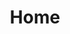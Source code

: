 ---
title: Home
slug: home
pageSettings:
  language: pt-BR
  link_pt_br: /home
  link_en: /home-en
  link_es: /home-es
  direction: left
  seoTitle: ''
  seoDescription: ''
  animations: enable_all
pageTheme:
  primaryColor: '#000009'
  secondaryColor: '#ffffffff'
  highlightColor: '#4c4c4cff'
  auxiliaryColor: '#0f7c77ff'
  displayFont: ''
  textFont: ''
  spacingPatterns:
    - name: Teste
      mobile: '10'
      tablet: '11'
      desktop: '12'
mapbox:
  columnAlign: left
  floatingText: false
  style: mapbox://styles/comborari/ckr4wi3k80fpl17qo34th6kk2
  center:
    lng: -54.875
    lat: -2.53
  zoom: 1.1
  bearing: 0
  pitch: 0
  layers: []
  token: pk.eyJ1IjoiY29tYm9yYXJpIiwiYSI6ImNrcjR3OWczMjBhaWEyeHIyaWhwMnUzNHcifQ.Yv7o7kj1ImyC9Rn-egF0TQ
  views:
    - id: view_0
      center:
        lng: -58.911
        lat: -6.315
      duration: 4500
      zoom: 4
      bearing: 0
      pitch: 0
      mobile:
        zoom: 3.5
      captions:
        title: false
        notes: false
        items:
          - icon: circle
            colorIcon: '#d37c17ff'
            typeIcon: outlined
            iconFill: true
            text: archaeologic sites
      layers:
        - amazonialegal
  mapView: ''
components:
  - type: Group
    shortTitle: group_1
    longTitle: group_1
    description: ''
    showInMenu: false
    animations: true
    id: group_1
    layout: default
    txtColor: Secondary
    customTxtColor: ''
    bgColor: Highlight
    customBgColor: ''
    backgroundMedia:
      - type: backgroundImage
        imageSrc: /uploads/expulsion-san-marcos.jpg
    overlay: ''
    components:
      - type: ColumnSticky
        hasDropCap: false
        txtColor: ''
        bgColor: ''
        paddingTop: true
        paddingBottom: true
        layout: title-bottom
        title: EM CONSTRUÇÃO
        components:
          - type: Text
            hasDropCap: false
            content: |-
                #### Documental.xyz é uma plataforma digital de código aberto, voltada à construção de narrativas visuais e georreferenciadas.
                
                Seu objetivo é apoiar investigações baseadas em dados sobre violações de direitos humanos, territoriais e ambientais, causadas pelo Estado e por corporações, para fins de advocacia e reparação histórica.
            txtColor: ''
            bgColor: ''
            customBgColor: ''
            customTxtColor: ''
        body: ''
        customBgColor: ''
        customTxtColor: ''
  - type: Group
    shortTitle: group_2
    longTitle: ''
    description: ''
    showInMenu: false
    animations: true
    id: group_2
    layout: default
    txtColor: Primary
    customTxtColor: ''
    bgColor: Secondary
    customBgColor: ''
    overlay: ''
    components:
      - type: Columns
        paddingTop: false
        paddingBottom: false
        invertOnMobile: false
        columnsAlign: 66-33
        column1:
          components:
            - type: Text
              hasDropCap: false
              content: |-
                Combinando o potencial das mídias digitais - código, imagem e mapeamento -, a plataforma oferece ferramentas gratuitas para transformar conjuntos de dados complexos em "geo-histórias" visuais, tornando visíveis violações e repetições de padrões de violência, permitindo que organizações, ONGs, jornalistas e produtores de mídia documentem realidades locais para audiências globais de forma socialmente significativa e visualmente envolvente, ampliando o alcance de comunicação, engajamento público e advocacia institucional. 

                Em um contexto de crescente proliferação midiática e novas tecnologias de produção e disseminação de fake news, a visibilização espacial da violência e a composição de fragmentos de informações em um conjunto verificado e referenciado de dados se torna cada vez mais importante para a compreensão de sua dimensão e consequências. Neste sentido, a plataforma Documental busca contribuir para a construção de uma capacidade civil de investigação, de resposta e de defesa de casos de violações de direitos, com o objetivo de promover o concernimento e o debate públicos sobre justiça social e ambiental.
              txtColor: ''
              bgColor: ''
              customBgColor: ''
              customTxtColor: ''
        column2:
          components:
            - type: Spacer
              desktop: 0px
    backgroundImage: ''
  - type: Group
    shortTitle: group_3
    longTitle: ''
    description: ''
    showInMenu: false
    animations: true
    id: group_3
    layout: default
    txtColor: Secondary
    customTxtColor: ''
    bgColor: Highlight
    customBgColor: ''
    overlay: ''
    components:
      - type: Columns
        paddingTop: false
        paddingBottom: false
        invertOnMobile: false
        columnsAlign: 33-66
        column1:
          components:
            - type: Text
              hasDropCap: false
              content: |-
                ### COMO FUNCIONA A DOCUMENTAL?
              txtColor: ''
              bgColor: ''
              customBgColor: ''
              customTxtColor: ''
        column2:
          components:
            - type: Timeline
              txtColor: ''
              bgColor: ''
              components:
                - type: TimelineBullet
                  text: ''
                  content: 'Utilizando-se de ferramentas para visualização e geoespacialização de dados, Documental.xyz possibilita a combinação de conjuntos complexos de informação - texto, fotografias, vídeos, dados, imagens de satélite e mapas - em narrativas contextualizadas geograficamente.'
                - type: Spacer
                  desktop: 100px
                  tablet: 100px
                  mobile: 100px
                - type: TimelineBullet
                  text: ''
                  content: 'Através de uma interface intuitiva, automatizada e de fácil manipulação, a plataforma funciona como um "Content Management System" (CMS), ou Sistema de Gerenciamneto de Conteúdo - um software que permite criar, editar, organizar e publicar conjunto de dados, sem a necessidade de conhecimentos avançados em programação.'
                - type: Spacer
                  desktop: 100px
                  tablet: 100px
                  mobile: 100px
                - type: TimelineBullet
                  text: ''
                  content: 'Documental possui uma estrutura pré-formada e customizável, através da qual o usuário pode gerar conteúdo multimídia e geolocalizado de maneira similar à produção de um blog, oferecendo um recurso simples, porém sofisticado, para a criação e publicação de narrativas em projetos jornalísticos e investigativos.'
  - type: Group
    shortTitle: group_4
    longTitle: ''
    description: ''
    showInMenu: false
    animations: true
    id: group_4
    layout: default
    txtColor: Primary
    customTxtColor: ''
    bgColor: Secondary
    customBgColor: ''
    overlay: ''
    components:
      - type: Columns
        paddingTop: false
        paddingBottom: false
        invertOnMobile: false
        columnsAlign: 33-66
        column1:
          components:
            - type: Text
              hasDropCap: false
              content: |-
                ### ALGUMAS INVESTIGAÇÕES PUBLICADAS NA PLATAFORMA
              txtColor: ''
              bgColor: ''
              customBgColor: ''
              customTxtColor: ''
        column2:
          components:
            - type: Spacer
              desktop: 100px
              tablet: 100px
              mobile: 100px
  - type: Group
    shortTitle: group_5
    longTitle: ''
    description: ''
    showInMenu: false
    animations: true
    id: group_5
    layout: default
    txtColor: Primary
    customTxtColor: ''
    bgColor: Secondary
    customBgColor: ''
    overlay: dark
    components:
        - type: CardsCall
          cardsCallArr:
            - link:
                url: 'https://v1.documental.xyz/pt/alter-ameacada'
                target: ''
                customTarget: ''
              img:
                src: /uploads/vende-se-03.jpeg
                alt: Image
              title: Alter do Chão 
              text: 'O projeto Alter do Chão Ameaçada, produzido pela Frente de Comunicação Indígena Borari e publicado na plataforma Documental com mentoria de Adriano Belisário (MediaLab/UFRJ), investiga a ameaça ao povo indígena Borari, em Santarém, no Pará, devido à especulação imobiliária e ocupação desordenada da região. Através da análise de mapas e imagens de satélite, a pesquisa mapeou o território Borari e seus sítios arqueológicos, assim como os danos ambientais causados aos igarapés e nascentes, como forma de visualizar a extensão das violações causadas e pleitear pela demarcação da Terra Indígena.'
            - link:
                url: 'https://documental.xyz/territorios-de-excecao/'
                target: ''
                customTarget: ''
              img:
                src: /uploads/territorios-de-excecao.jpg
                alt: Image2
              title: Territórios de Exceção
              text: 'Uma parceria entre a agência Autônoma e o MediaLab (UFRJ), o caso Territórios da Exceção investigou o uso de helicópteros como plataforma de disparos da polícia militar nas favelas do Rio de Janeiro para compreender a dinâmica e os impactos deste tipo de operação sobre os direitos fundamentais das populações e comunidades atingidas. Utilizando ciência de visualização de dados, dados governamentais e de mídias sociais, investigações de campo e técnicas de arquitetura forense, a pesquisa apresenta as evidências por meio de vídeos, animações, imagens em 3D e informações georreferenciadas, oferecendo uma experiência imersiva dentro dos mapas e localidades.'
        - type: CardsCall
          cardsCallArr:
            - link:
                url: 'https://documental.xyz/expulsions/'
                target: ''
                customTarget: ''
              img:
                src: /uploads/expulsion-san-marcos.jpg
                alt: Image2
              title: Expulsões
              text: 'O caso Expulsões, realizado através da parceria entre a agência Autonoma e o Forensic Architecture, investiga violações de direitos humanos e ambientais decorrentes da implantação de um megaprojeto de mineração na região da Cordilheira de Cóndor, na Amazônia Equatoriana. Através da análise de imagens de satélite e de testemunhos das vítimas, com o apoio de atores locais, a investigação mapeou processos de despossessão de comunidades e povos indígenas, desmatamento e destruição de sítios arqueológicos, demonstrando as dinâmicas espaciais de uma ação coordenada de violações sistemáticas.'
            - link:
                url: 'https://documental.xyz/nhanderekoa/'
                target: ''
                customTarget: ''
              img:
                src: /uploads/imagem_16_ocupacao_antena.jpg
                alt: Image2
              title: Nhanderekoa
              text: ''
        - type: Spacer
          desktop: 150px
          tablet: 150px
          mobile: 150px
---